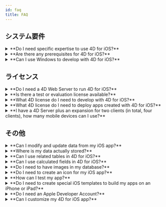 ```yaml
---
id: faq
title: FAQ
---
```


## システム要件

<details>
<summary>
    **Do I need specific expertise to use 4D for iOS?**
</summary>

4D for iOS を使用すれば，ネイティブ iOS アプリに関する専門的な知識がない方でも，4Dから簡単にモバイルプロジェクトが作成できます！

モバイルプロジェクトエディターは，モバイルアプリ開発について特に何も知らなくても，4D for iOSが使用できるように設計されているからです。

</details>

<details>
<summary>
**Are there any prerequisites for 4D for iOS?**
</summary>

### バージョン対応表

| Xcode  | Swift | iOS      | 4D   | macOS   |
| ------ | ----- | -------- | ---- | ------- |
| 11.4   | 5.2   | OS 13.4  | 18.2 | 10.15.2 |
| 11.3.1 | 5.1.3 | iOS 13.3 | 18.1 | 10.14.4 |
| 11.3.1 | 5.1.3 | iOS 13.3 | 18R2 | 10.14.4 |
| 11.2   | 5.1   | iOS 13.2 | 18   | 10.14.4 |
| 10.2.1 | 5.0   | iOS 12.2 | 17R6 | 10.14.4 |
| 10.2   | 4.2.1 | iOS 12.2 | 17R5 | 10.14.3 |
| 10.1   | 4.2.1 | iOS 12   | 17R4 | 10.13.6 |
| 10.0   | 4.2   | iOS 12   | 17R3 | 10.13.6 |
| 9.4    | 4.1.2 | iOS 11.4 | 17R2 | 10.13.2 |
| 9.3.1  | 4.1   | iOS 11.3 | 17R2 | 10.13.2 |

過去バージョンの Xcode は，下記のサイトから入手することができます。 https://developer.apple.com/download/more/

=> Only registered developers can download preview releases through the Apple Developer website.

[こちら](prerequisites.html)の情報もご覧ください。

</details>


<details>
<summary>
**Can I use Windows to develop with 4D for iOS?**
</summary>

いいえ。 アプリケーションのコンパイルには Xcode，テストには iOS シミュレーターを使用するため，macOS 開発する必要があります。

</details>


## ライセンス

<details>
<summary>
**Do I need a 4D Web Server to run 4D for iOS?**
</summary>

いいえ。4D Server v17 R2 以降であれば，4D for iOS  のサーバーにすることができます。

</details>



<details>
<summary>
**Is there a test or evaluation license available?**
</summary>

4D v17 R2 以降の 4D Developer Professional または 4D Server ライセンスがあれば，4D for iOS を使用することができます。

R バージョンが利用できる 4D のパートナープログラムに未加入，あるいはv17のライセンスに「メンテナンス」プログラムが付帯していない場合，4D v18 のライセンスで利用することができます。

</details>


<details>
<summary>
**What 4D license do I need to develop with 4D for iOS?**
</summary>

macOS プラットフォームの 4D Developer Pro v17 R2 以降です。

</details>


<details>
<summary>
**What 4D license do I need to deploy apps created with 4D for iOS?**
</summary>

4D for iOSアプリと同期するサーバーアプリは 4D Server（macOS または Windows）の v17 R2 以降のライセンスで運用することができます。

4D for iOS 専用のライセンスというものはありません。 4D for iOS アプリは 4D Remote（クライアント）の余剰同時接続ライセンスを消費します。

4D Server のライセンスが許す限り，Mac・Windows・iPhone デバイスから同時に接続することができます。

</details>


<details>
<summary>
**I have a 4D Server plus an expansion for two clients (in total, four clients), how many mobile devices can I use?**
</summary>

最大で 4 台のデバイスから接続できます。

</details>


## その他

<details>
<summary>
**Can I modify and update data from my iOS app?**
</summary>

はい。もちろんです！

</details>

<details>
<summary>
**Where is my data actually stored?**
</summary>

データは iOS デバイスのローカルデータベースに保存されています。 したがって，オフラインモードでもデータベースにアクセスすることができます。

</details>


<details>
<summary>
**Can I use related tables in 4D for iOS?**
</summary>

はい。もちろんです！

</details>


<details>
<summary>
**Can I use calculated fields in 4D for iOS?**
</summary>

数式を公開することはできませんが，計算済みの値をフィールドに登録しておき，そのフィールドを 4D for iOS の「[ストラクチャ](structure.html)」セクションで公開することができます。

</details>


<details>
<summary>
**Do I need to have images in my database?**
</summary>

ピクチャフィールドは必須ではありませんが，最高のユーザーエクスペリエンスを実現するためには，画像を積極的に使用することが勧められています。

4D for iOS には，バラエティに富んだ[リスト画面](list-form-templates.html)および[詳細画面](detail-form-templates.html)のテンプレートが用意されています。 画像やグラフを含まない，シンプルなデザインもあります。

</details>

<details>
<summary>
**Do I need to create an icon for my iOS app?**
</summary>

4D for iOS アプリには，オリジナルのアイコンを設定することが勧められています。特に設定しない場合，4D のロゴマークがデフォルトのアイコンとなります。

デスクトップ版アプリのアイコンがある場合，プロジェクトエディターの「[一般](general.html)」セクションのアイコンエリアにドラッグ＆ドロップするだけで，モバイル版アプリのアイコンが自動的に作成されます。

</details>


<details>
<summary>
**How can I test my app?**
</summary>

4D for iOS で作成したアプリは，[シミュレーター](simulator.html)で手早くテストすることができます。 To test your app on your iOS device you need to have a **paying Apple developer account** (install-device.html) (iPhone and iPad).

**Note:** to intall your app with a **free developer account**, you can open your generated iOS project and install your app using Xcode.

</details>


<details>
<summary>
**Do I need to create special iOS templates to build my apps on an iPhone or iPad?**
</summary>

4D for iOS に用意されているテンプレートは，すべて iPhone 用に最適化されています。 しかし，iPad でも使用することができます。

</details>



<details>
<summary>
     **Do I need an Apple Developer Account?**
</summary>

4D for iOS で作成したアプリをテストするためには，最低限でも無料の [Apple Developer アカウント](free-developer-account.html) が必要です。

4D for iOS で作成したアプリを配付するためには， [Apple Developer Enterprise Program](register-apple-developer-enterprise-program.html) （インハウス配付）または [Apple Developer Program](register-apple-developer-program-organization.html) （App Store 配付）に加入することが必要です。

</details>

<details>
<summary>
**Can I customize my 4D for iOS app?**
</summary>

4D for iOS は，標準の Xcode プロジェクトを出力しますので，必要であれば，[ Xcode で開いて編集する](open-xcode.html) ことができます。

</details>




